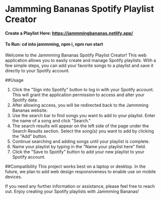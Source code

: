 # Jammming Bananas Spotify Playlist Creator
#### Create a Playlist Here: https://jammmingbananas.netlify.app/
#### To Run: cd into jammming, npm i, npm run start

Welcome to the Jammming Bananas Spotify Playlist Creator! This web application allows you to easily create and manage Spotify playlists. With a few simple steps, you can add your favorite songs to a playlist and save it directly to your Spotify account.

##Usage
1. Click the "Sign into Spotify" button to log in with your Spotify account. This will grant the application permission to access and alter your Spotify data.
2. After allowing access, you will be redirected back to the Jammming Bananas website.
3. Use the search bar to find songs you want to add to your playlist. Enter the name of a song and click "Search."
4. The search results will appear on the left side of the page under the Search Results section. Select the song(s) you want to add by clicking the "Add" button.
5. Continue searching and adding songs until your playlist is complete.
6. Name your playlist by typing in the "Name your playlist here" field.
7. Click the "Save to Spotify" button to add your new playlist to your Spotify account.

##Compatibility
This project works best on a laptop or desktop. In the future, we plan to add web design responsiveness to enable use on mobile devices.

If you need any further information or assistance, please feel free to reach out. Enjoy creating your Spotify playlists with Jammming Bananas!